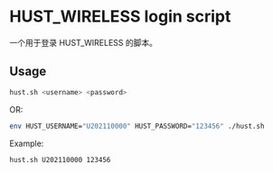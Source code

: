 # HUST_WIRELESS login script

一个用于登录 HUST_WIRELESS 的脚本。

## Usage

```zsh
hust.sh <username> <password>
```

OR:
```zsh
env HUST_USERNAME="U202110000" HUST_PASSWORD="123456" ./hust.sh
```

Example: 
```zsh
hust.sh U202110000 123456
```
